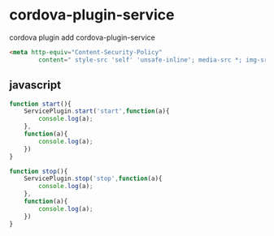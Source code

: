 # cordova-plugin-service

cordova plugin add cordova-plugin-service

```html
<meta http-equiv="Content-Security-Policy"
        content=" style-src 'self' 'unsafe-inline'; media-src *; img-src 'self' data: content:;">

```

## javascript

```js
function start(){
    ServicePlugin.start('start',function(a){
        console.log(a);
    },
    function(a){
        console.log(a);
    })
}

function stop(){
    ServicePlugin.stop('stop',function(a){
        console.log(a);
    },
    function(a){
        console.log(a);
    })
}
```

